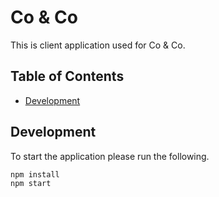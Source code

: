 # Co & Co

This is client application used for Co & Co.

## Table of Contents

- [Development](#development)

## Development

To start the application please run the following.

```
npm install
npm start
```
